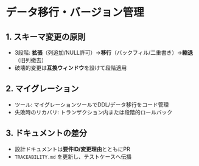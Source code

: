 <!-- freshcart/docs/10_engineering/DATA_MIGRATION_VERSIONING.md -->
# データ移行・バージョン管理

## 1. スキーマ変更の原則
- 3段階: **拡張**（列追加/NULL許可）→**移行**（バックフィル/二重書き）→**縮退**（旧列撤去）
- 破壊的変更は**互換ウィンドウ**を設けて段階適用

## 2. マイグレーション
- ツール: マイグレーションツールでDDL/データ移行をコード管理
- 失敗時のリカバリ: トランザクション内または段階的ロールバック

## 3. ドキュメントの差分
- 設計ドキュメントは**要件ID/変更理由**とともにPR
- `TRACEABILITY.md` を更新し、テストケースへ伝播

